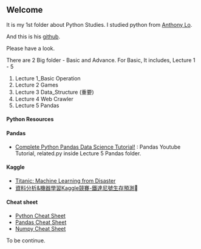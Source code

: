 ## Welcome

It is my 1st folder about Python Studies.
I studied python from [Anthony Lo](https://www.linkedin.com/in/anthony-lo-ab2b9253).

And this is his [github](https://github.com/team-ant/data_science_course).

Please have a look.

There are 2 Big folder - Basic and Advance.
For Basic,
It includes,
Lecture 1 - 5
1. Lecture 1_Basic Operation
2. Lecture 2 Games
3. Lecture 3 Data_Structure (重要)
4. Lecture 4 Web Crawler
5. Lecture 5 Pandas

#### Python Resources

#### Pandas
- [Complete Python Pandas Data Science Tutorial!](https://www.youtube.com/watch?v=vmEHCJofslg) : Pandas Youtube Tutorial, related.py inside Lecture 5 Pandas folder.

#### Kaggle
- [Titanic: Machine Learning from Disaster](https://www.kaggle.com/c/titanic)
- [資料分析&機器學習Kaggle競賽-鐵達尼號生存預測](https://medium.com/jameslearningnote/資料分析-機器學習-第4-1講-kaggle競賽-鐵達尼號生存預測-前16-排名-a8842fea7077)

#### Cheat sheet
- [Python Cheat Sheet](https://perso.limsi.fr/pointal/_media/python:cours:mementopython3-english.pdf)
- [Pandas Cheat Sheet](https://pandas.pydata.org/Pandas_Cheat_Sheet.pdf)
- [Numpy Cheat Sheet](https://s3.amazonaws.com/assets.datacamp.com/blog_assets/Numpy_Python_Cheat_Sheet.pdf)


To be continue.

